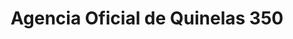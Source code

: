 ---
title: "Agencia Oficial de Quinelas 350"
url: /concepcion-de-la-sierra/agencia-oficial-de-quinelas-350/
shop: Lotterie
---